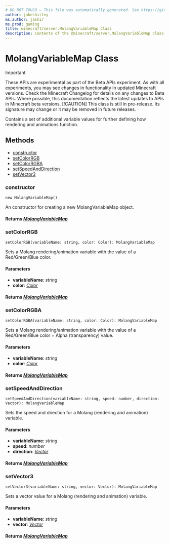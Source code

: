 ```yaml
---
# DO NOT TOUCH — This file was automatically generated. See https://github.com/mojang/minecraftapidocsgenerator to modify descriptions, examples, etc.
author: jakeshirley
ms.author: jashir
ms.prod: gaming
title: minecraft/server.MolangVariableMap Class
description: Contents of the @minecraft/server.MolangVariableMap class.
---
```

# MolangVariableMap Class
>[!IMPORTANT]
>These APIs are experimental as part of the Beta APIs experiment. As with all experiments, you may see changes in functionality in updated Minecraft versions. Check the Minecraft Changelog for details on any changes to Beta APIs. Where possible, this documentation reflects the latest updates to APIs in Minecraft beta versions.
> [!CAUTION]
> This class is still in pre-release.  Its signature may change or it may be removed in future releases.

Contains a set of additional variable values for further defining how rendering and animations function.

## Methods
- [constructor](#constructor)
- [setColorRGB](#setcolorrgb)
- [setColorRGBA](#setcolorrgba)
- [setSpeedAndDirection](#setspeedanddirection)
- [setVector3](#setvector3)

### **constructor**
`
new MolangVariableMap()
`

An constructor for creating a new MolangVariableMap object.

#### **Returns** [*MolangVariableMap*](MolangVariableMap.md)

### **setColorRGB**
`
setColorRGB(variableName: string, color: Color): MolangVariableMap
`

Sets a Molang rendering/animation variable with the value of a Red/Green/Blue color.

#### **Parameters**
- **variableName**: *string*
- **color**: [*Color*](Color.md)

#### **Returns** [*MolangVariableMap*](MolangVariableMap.md)

### **setColorRGBA**
`
setColorRGBA(variableName: string, color: Color): MolangVariableMap
`

Sets a Molang rendering/animation variable with the value of a Red/Green/Blue color + Alpha (transparency) value.

#### **Parameters**
- **variableName**: *string*
- **color**: [*Color*](Color.md)

#### **Returns** [*MolangVariableMap*](MolangVariableMap.md)

### **setSpeedAndDirection**
`
setSpeedAndDirection(variableName: string, speed: number, direction: Vector): MolangVariableMap
`

Sets the speed and direction for a Molang (rendering and animation) variable.

#### **Parameters**
- **variableName**: *string*
- **speed**: *number*
- **direction**: [*Vector*](Vector.md)

#### **Returns** [*MolangVariableMap*](MolangVariableMap.md)

### **setVector3**
`
setVector3(variableName: string, vector: Vector): MolangVariableMap
`

Sets a vector value for a Molang (rendering and animation) variable.

#### **Parameters**
- **variableName**: *string*
- **vector**: [*Vector*](Vector.md)

#### **Returns** [*MolangVariableMap*](MolangVariableMap.md)
